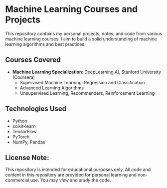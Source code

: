 # Machine Learning Courses and Projects

This repository contains my personal projects, notes, and code from various machine learning courses. I aim to build a solid understanding of machine learning algorithms and best practices.

## Courses Covered
- **Machine Learning Specialization**: DeepLearning.AI, Stanford University (Coursera)
  - Supervised Machine Learning: Regression and Classification
  - Advanced Learning Algorithms
  - Unsupervised Learning, Recommenders, Reinforcement Learning

## Technologies Used
- Python
- scikit-learn
- TensorFlow
- PyTorch
- NumPy, Pandas

## License Note:
This repository is intended for educational purposes only. All code and content in this repository are provided for personal learning and non-commercial use. You may *view* and *study* the code.

